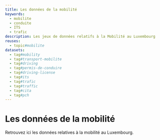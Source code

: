 ```yaml
---
title: Les données de la mobilité
keywords:
  - mobilite
  - conduite
  - ITS
  - trafic
description: Les jeux de données relatifs à la Mobilité au Luxembourg
reuses:
  - topic#mobilite
datasets:
  - tag#mobility
  - tag#transport-mobilite
  - tag#driving 
  - tag#permis-de-conduire 
  - tag#driving-license 
  - tag#its 
  - tag#trafic 
  - tag#traffic 
  - tag#cita 
  - tag#pch
---
```


# Les données de la mobilité

Retrouvez ici les données relatives à la mobilité au Luxembourg.
